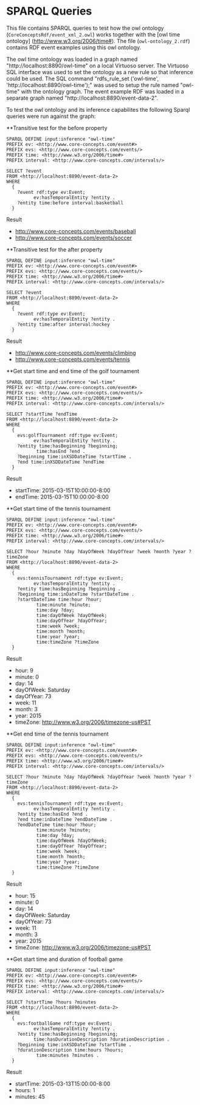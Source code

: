 <!---
Abstract: Sparql queries to test the event owl ontology "event_xml_2.owl" located in the "CoreConceptsRdf" folder with RDF data from
"owl-ontology_2.rdf".
Author: Marc Tim Thiemann
-->

SPARQL Queries
=============================================

This file contains SPARQL queries to test how the owl ontology (`CoreConceptsRdf/event_xml_2.owl`) works together with the [owl time ontology] (http://www.w3.org/2006/time#).
The file (`owl-ontology_2.rdf`) contains RDF event examples using this owl ontology.

The owl time ontology was loaded in a graph named "http://localhost:8890/owl-time" on a local Virtuoso server.
The Virtuoso SQL interface was used to set the ontology as a new rule so that inference could be used.
The SQL command "rdfs_rule_set ('owl-time', 'http://localhost:8890/owl-time');" was used to setup the rule named "owl-time" with the ontology graph.
The event example RDF was loaded in a separate graph named "http://localhost:8890/event-data-2".

To test the owl ontology and its inference capabilites the following Sparql queries were run against the graph:

**Transitive test for the before property

```
SPARQL DEFINE input:inference "owl-time"
PREFIX ev: <http://www.core-concepts.com/event#>
PREFIX evs: <http://www.core-concepts.com/events/>
PREFIX time: <http://www.w3.org/2006/time#>
PREFIX interval: <http://www.core-concepts.com/intervals/>

SELECT ?event
FROM <http://localhost:8890/event-data-2>
WHERE
  {
    ?event rdf:type ev:Event;
          ev:hasTemporalEntity ?entity .
    ?entity time:before interval:basketball
  }
```

Result
* http://www.core-concepts.com/events/baseball
* http://www.core-concepts.com/events/soccer


**Transitive test for the after property

```
SPARQL DEFINE input:inference "owl-time"
PREFIX ev: <http://www.core-concepts.com/event#>
PREFIX evs: <http://www.core-concepts.com/events/>
PREFIX time: <http://www.w3.org/2006/time#>
PREFIX interval: <http://www.core-concepts.com/intervals/>

SELECT ?event
FROM <http://localhost:8890/event-data-2>
WHERE
  {
    ?event rdf:type ev:Event;
          ev:hasTemporalEntity ?entity .
    ?entity time:after interval:hockey
  }
```

Result
* http://www.core-concepts.com/events/climbing
* http://www.core-concepts.com/events/tennis


**Get start time and end time of the golf tournament

```
SPARQL DEFINE input:inference "owl-time"
PREFIX ev: <http://www.core-concepts.com/event#>
PREFIX evs: <http://www.core-concepts.com/events/>
PREFIX time: <http://www.w3.org/2006/time#>
PREFIX interval: <http://www.core-concepts.com/intervals/>

SELECT ?startTime ?endTime
FROM <http://localhost:8890/event-data-2>
WHERE
  {
    evs:golfTournament rdf:type ev:Event;
          ev:hasTemporalEntity ?entity .
    ?entity time:hasBeginning ?beginning;
           time:hasEnd ?end .
    ?beginning time:inXSDDateTime ?startTime .
    ?end time:inXSDDateTime ?endTime
  }
```

Result
* startTime: 2015-03-15T10:00:00-8:00
* endTime: 2015-03-15T10:00:00-8:00


**Get start time of the tennis tournament

```
SPARQL DEFINE input:inference "owl-time"
PREFIX ev: <http://www.core-concepts.com/event#>
PREFIX evs: <http://www.core-concepts.com/events/>
PREFIX time: <http://www.w3.org/2006/time#>
PREFIX interval: <http://www.core-concepts.com/intervals/>

SELECT ?hour ?minute ?day ?dayOfWeek ?dayOfYear ?week ?month ?year ?timeZone
FROM <http://localhost:8890/event-data-2>
WHERE
  {
    evs:tennisTournament rdf:type ev:Event;
          ev:hasTemporalEntity ?entity .
    ?entity time:hasBeginning ?beginning .
    ?beginning time:inDateTime ?startDateTime .
    ?startDateTime time:hour ?hour;
           time:minute ?minute;
           time:day ?day;
           time:dayOfWeek ?dayOfWeek;
           time:dayOfYear ?dayOfYear;
           time:week ?week;
           time:month ?month;
           time:year ?year;
           time:timeZone ?timeZone
  }
```

Result
* hour: 9
* minute: 0
* day: 14
* dayOfWeek: Saturday
* dayOfYear: 73
* week: 11
* month: 3
* year: 2015
* timeZone: http://www.w3.org/2006/timezone-us#PST


**Get end time of the tennis tournament

```
SPARQL DEFINE input:inference "owl-time"
PREFIX ev: <http://www.core-concepts.com/event#>
PREFIX evs: <http://www.core-concepts.com/events/>
PREFIX time: <http://www.w3.org/2006/time#>
PREFIX interval: <http://www.core-concepts.com/intervals/>

SELECT ?hour ?minute ?day ?dayOfWeek ?dayOfYear ?week ?month ?year ?timeZone
FROM <http://localhost:8890/event-data-2>
WHERE
  {
    evs:tennisTournament rdf:type ev:Event;
          ev:hasTemporalEntity ?entity .
    ?entity time:hasEnd ?end .
    ?end time:inDateTime ?endDateTime .
    ?endDateTime time:hour ?hour;
           time:minute ?minute;
           time:day ?day;
           time:dayOfWeek ?dayOfWeek;
           time:dayOfYear ?dayOfYear;
           time:week ?week;
           time:month ?month;
           time:year ?year;
           time:timeZone ?timeZone
  }
```

Result
* hour: 15
* minute: 0
* day: 14
* dayOfWeek: Saturday
* dayOfYear: 73
* week: 11
* month: 3
* year: 2015
* timeZone: http://www.w3.org/2006/timezone-us#PST


**Get start time and duration of football game

```
SPARQL DEFINE input:inference "owl-time"
PREFIX ev: <http://www.core-concepts.com/event#>
PREFIX evs: <http://www.core-concepts.com/events/>
PREFIX time: <http://www.w3.org/2006/time#>
PREFIX interval: <http://www.core-concepts.com/intervals/>

SELECT ?startTime ?hours ?minutes
FROM <http://localhost:8890/event-data-2>
WHERE
  {
    evs:footballGame rdf:type ev:Event;
          ev:hasTemporalEntity ?entity .
    ?entity time:hasBeginning ?beginning;
          time:hasDurationDescription ?durationDescription .
    ?beginning time:inXSDDateTime ?startTime .
    ?durationDescription time:hours ?hours;
           time:minutes ?minutes .
  }
```

Result
* startTime: 2015-03-13T15:00:00-8:00
* hours: 1
* minutes: 45
